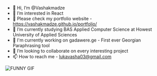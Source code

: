 - 👋 Hi, I’m @Vashakmadze
- 👀 I’m interested in React
- 💼 Please check my portfolio website - https://vashakmadze.github.io/portfolio/
- 🌱 I’m currently studying BAS Applied Computer Science at Howest University of Applied Sciences
- 📖 I'm currently working on gadawere.ge - First ever Georgian Paraphrasing tool
- 💞️ I’m looking to collaborate on every interesting project
- 📫 How to reach me - lukavasha03@gmail.com

![FUNNY GIF](https://media2.giphy.com/media/CuuSHzuc0O166MRfjt/giphy.gif?cid=ecf05e478e8b3nl2k6hvojucbxsukc2554j3zxqgrrc4sowf&rid=giphy.gif&ct=g "GIF")


<!---
Vashakmadze/Vashakmadze is a ✨ special ✨ repository because its `README.md` (this file) appears on your GitHub profile.
You can click the Preview link to take a look at your changes.
--->
